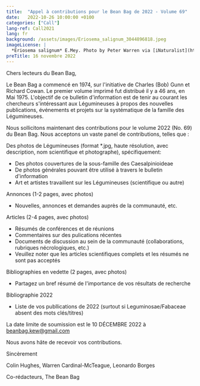 ```yaml
---
title:  "Appel à contributions pour le Bean Bag de 2022 - Volume 69"
date:   2022-10-26 10:00:00 +0100
categories: ["Call"]
lang-ref: Call2021
lang: fr
background: /assets/images/Eriosema_salignum_3044896818.jpeg
imageLicense: |
  *Eriosema salignum* E.Mey. Photo by Peter Warren via [iNaturalist](https://www.gbif.org/occurrence/3044896818)
preTitle: 16 novembre 2022
---
```


Chers lecteurs du Bean Bag, 

Le Bean Bag a commencé en 1974, sur l'initiative de Charles (Bob) Gunn et Richard Cowan. Le premier volume imprimé fut distribué il y a 46 ans, en Mai 1975. L'objectif de ce bulletin d'information est de tenir au courant les chercheurs s'intéressant aux Légumineuses à propos des nouvelles publications, événements et projets sur la systématique de la famille des Légumineuses.

Nous sollicitons maintenant des contributions pour le volume 2022 (No. 69) du Bean Bag. Nous acceptons un vaste panel de contributions, telles que : 


Des photos de Légumineuses (format *.jpg, haute résolution, avec description, nom scientifique et photographe), spécifiquement:
* Des photos couvertures de la sous-famille des Caesalpinioideae
* De photos générales pouvant être utilisé à travers le bulletin d'information 
* Art et artistes travaillent sur les Légumineuses (scientifique ou autre)

Annonces (1-2 pages, avec photos)
* Nouvelles, annonces et demandes auprès de la communauté, etc.

Articles (2-4 pages, avec photos)
* Résumés de conférences et de réunions
* Commentaires sur des pulications récentes
* Documents de discussion au sein de la communauté (collaborations, rubriques nécrologiques, etc.)
* Veuillez noter que les articles scientifiques complets et les résumés ne sont pas acceptés

Bibliographies en vedette (2 pages, avec photos)
* Partagez un bref résumé de l'importance de vos résultats de recherche

Bibliographie 2022
* Liste de vos publlications de 2022 (surtout si Leguminosae/Fabaceae absent des mots clés/titres)


La date limite de soumission est le 10 DÉCEMBRE 2022 à <beanbag.kew@gmail.com>


Nous avons hâte de recevoir vos contributions. 

Sincèrement

Colin Hughes, Warren Cardinal-McTeague, Leonardo Borges 

Co-rédacteurs, The Bean Bag
